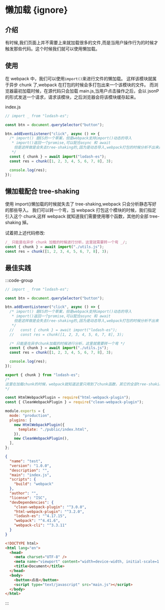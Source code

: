 # 懒加载 {ignore}

## 介绍

有时候,我们页面上并不需要上来就加载很多的文件,而是当用户操作行为的时候才触发那些代码。这个时候我们就可以使用懒加载。

## 使用

在 webpack 中，我们可以使用`import()`来进行文件的懒加载。
这样该模块就属于异步 chunk 了,webpack 在打包的时候会多打包出来一个该模块的文件。
而浏览器最初加载时候，在源代码只会加载 main.js,当用户点击操作之后，会以 jsonP 的形式发送一个请求，请求该模块，之后浏览器会将该模块缓存起来。

index.js

```js
// import _ from "lodash-es";

const btn = document.querySelector("button");

btn.addEventListener("click", async () => {
  /* import() 是ES的一个草案，但是webpack支持import()动态的导入
   * import()返回一个promise,可以配合async 和 await
    但是这样做是会失去tree-shaking的,因为是动态导入,webpack打包的时候分析不出来是具体使用哪个模块
   */
  const { chunk } = await import("lodash-es");
  const res = chunk([1, 2, 3, 4, 5, 6, 7, 8], 3);

  console.log(res);
});
```

## 懒加载配合 tree-shaking

使用 import()懒加载的时候就失去了 tree-shaking,webpack 只会分析静态写好的那些导入。
我们可以转一个弯，当 webpack 打包这个模块的时候，我们指定引入这个 chunk,这样 webpack 就知道我们需要使用哪个函数，其他的全部 tree-shaking 掉。

试着把上述代码修改:

```js
/_ 只能是在异步 chunk 加载的时候进行分析，这里就需要转一个弯 _/;
const { chunk } = await import("./utils.js");
const res = chunk([1, 2, 3, 4, 5, 6, 7, 8], 3);
```

## 最佳实践

:::code-group

```js [index.js]
// import _ from "lodash-es";

const btn = document.querySelector("button");

btn.addEventListener("click", async () => {
  /* import() 是ES的一个草案，但是webpack支持import()动态的导入
   * import()返回一个promise,可以配合async 和 await
    但是这样做是会失去tree-shaking的,因为是动态导入,webpack打包的时候分析不出来
   */
  //   const { chunk } = await import("lodash-es");
  //   const res = chunk([1, 2, 3, 4, 5, 6, 7, 8], 3);

  /* 只能是在异步chunk加载的时候进行分析，这里就需要转一个弯 */
  const { chunk } = await import("./utils.js");
  const res = chunk([1, 2, 3, 4, 5, 6, 7, 8], 3);

  console.log(res);
});
```

```js [utils.js]
export { chunk } from "lodash-es";
/* 
这里在加载chunk的时候，webpack就知道这里只用到了chunk函数，其它的全部tree-shaking了
*/
```

```js [webpack.config.js]
const HtmlWebpackPlugin = require("html-webpack-plugin");
const { CleanWebpackPlugin } = require("clean-webpack-plugin");

module.exports = {
  mode: "production",
  plugins: [
    new HtmlWebpackPlugin({
      template: "./public/index.html",
    }),
    new CleanWebpackPlugin(),
  ],
};
```

```json [package.json]
{
  "name": "test",
  "version": "1.0.0",
  "description": "",
  "main": "index.js",
  "scripts": {
    "build": "webpack"
  },
  "author": "",
  "license": "ISC",
  "devDependencies": {
    "clean-webpack-plugin": "^3.0.0",
    "html-webpack-plugin": "^3.2.0",
    "lodash-es": "^4.17.15",
    "webpack": "^4.41.6",
    "webpack-cli": "^3.3.11"
  }
}
```

```html [public/html]
<!DOCTYPE html>
<html lang="en">
  <head>
    <meta charset="UTF-8" />
    <meta name="viewport" content="width=device-width, initial-scale=1.0" />
    <title>Document</title>
  </head>
  <body>
    <button>点击</button>
    <script type="text/javascript" src="main.js"></script>
  </body>
</html>
```

:::
